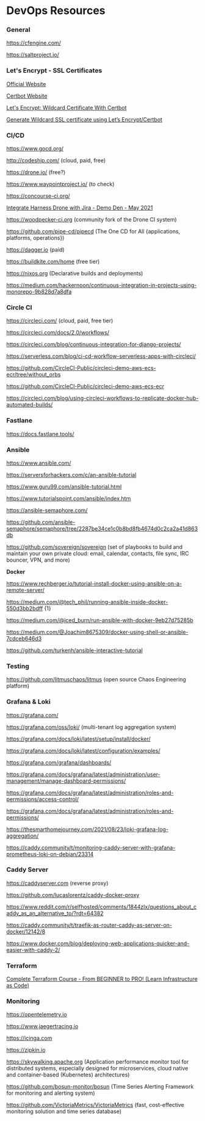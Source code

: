 # DevOps Resources

### General

https://cfengine.com/

https://saltproject.io/

### Let's Encrypt - SSL Certificates

[Official Website](https://letsencrypt.org/)

[Certbot Website](https://certbot.eff.org/)

[Let's Encrypt: Wildcard Certificate With Certbot](https://dev.to/nabbisen/let-s-encrypt-wildcard-certificate-with-certbot-plo)

[Generate Wildcard SSL certificate using Let’s Encrypt/Certbot](https://medium.com/@saurabh6790/generate-wildcard-ssl-certificate-using-lets-encrypt-certbot-273e432794d7)

### CI/CD

https://www.gocd.org/

http://codeship.com/ (cloud, paid, free)

https://drone.io/ (free?)

https://www.waypointproject.io/ (to check)

https://concourse-ci.org/

[Integrate Harness Drone with Jira - Demo Den - May 2021](https://www.youtube.com/watch?app=desktop&v=YIKbLeY1-gI&feature=youtu.be)

https://woodpecker-ci.org (community fork of the Drone CI system)

https://github.com/pipe-cd/pipecd (The One CD for All {applications, platforms, operations})

https://dagger.io (paid)

https://buildkite.com/home (free tier)

https://nixos.org (Declarative builds and deployments)

https://medium.com/hackernoon/continuous-integration-in-projects-using-monorepo-9b828d7a8dfa


### Circle CI

https://circleci.com/ (cloud, paid, free tier)

https://circleci.com/docs/2.0/workflows/

https://circleci.com/blog/continuous-integration-for-django-projects/

https://serverless.com/blog/ci-cd-workflow-serverless-apps-with-circleci/

https://github.com/CircleCI-Public/circleci-demo-aws-ecs-ecr/tree/without_orbs

https://github.com/CircleCI-Public/circleci-demo-aws-ecs-ecr

https://circleci.com/blog/using-circleci-workflows-to-replicate-docker-hub-automated-builds/

### Fastlane

https://docs.fastlane.tools/

### Ansible

https://www.ansible.com/

https://serversforhackers.com/c/an-ansible-tutorial

https://www.guru99.com/ansible-tutorial.html

https://www.tutorialspoint.com/ansible/index.htm

https://ansible-semaphore.com/

https://github.com/ansible-semaphore/semaphore/tree/2287be34ce1c0b8bd8fb4674d0c2ca2a41d863db

https://github.com/sovereign/sovereign (set of  playbooks to build and maintain your own private cloud: email, calendar, contacts, file sync, IRC bouncer, VPN, and more)

**Docker**

https://www.rechberger.io/tutorial-install-docker-using-ansible-on-a-remote-server/

https://medium.com/@tech_phil/running-ansible-inside-docker-550d3bb2bdff {1}

https://medium.com/@iced_burn/run-ansible-with-docker-9eb27d75285b

https://medium.com/@Joachim8675309/docker-using-shell-or-ansible-7cdceb646d3

https://github.com/turkenh/ansible-interactive-tutorial

### Testing

https://github.com/litmuschaos/litmus (open source Chaos Engineering platform)

### Grafana & Loki

https://grafana.com/

https://grafana.com/oss/loki/ (multi-tenant log aggregation system)

https://grafana.com/docs/loki/latest/setup/install/docker/

https://grafana.com/docs/loki/latest/configuration/examples/

https://grafana.com/grafana/dashboards/

https://grafana.com/docs/grafana/latest/administration/user-management/manage-dashboard-permissions/

https://grafana.com/docs/grafana/latest/administration/roles-and-permissions/access-control/

https://grafana.com/docs/grafana/latest/administration/roles-and-permissions/

https://thesmarthomejourney.com/2021/08/23/loki-grafana-log-aggregation/

https://caddy.community/t/monitoring-caddy-server-with-grafana-prometheus-loki-on-debian/23314

### Caddy Server

https://caddyserver.com (reverse proxy)

https://github.com/lucaslorentz/caddy-docker-proxy

https://www.reddit.com/r/selfhosted/comments/1844zlx/questions_about_caddy_as_an_alternative_to/?rdt=64382

https://caddy.community/t/traefik-as-router-caddy-as-server-on-docker/12142/8

https://www.docker.com/blog/deploying-web-applications-quicker-and-easier-with-caddy-2/

### Terraform

[Complete Terraform Course - From BEGINNER to PRO! (Learn Infrastructure as Code)](https://www.youtube.com/watch?v=7xngnjfIlK4)

### Monitoring

https://opentelemetry.io

https://www.jaegertracing.io

https://icinga.com

https://zipkin.io

https://skywalking.apache.org (Application performance monitor tool for distributed systems, especially designed for microservices, cloud native and container-based (Kubernetes) architectures)

https://github.com/bosun-monitor/bosun (Time Series Alerting Framework for monitoring and alerting system)

https://github.com/VictoriaMetrics/VictoriaMetrics (fast, cost-effective monitoring solution and time series database)